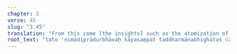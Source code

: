 ```yaml
---
chapter: 3
verse: 45
slug: "3.45"
translation: "From this come [the insights] such as the atomization of objects, etc, and the direct, pristine [knowledge] of the Dharma's indestructibility."
root_text: "tato 'ṇimādiprādurbhāvaḥ kāyasaṃpat taddharmānabhighātaś ca"
---
```


